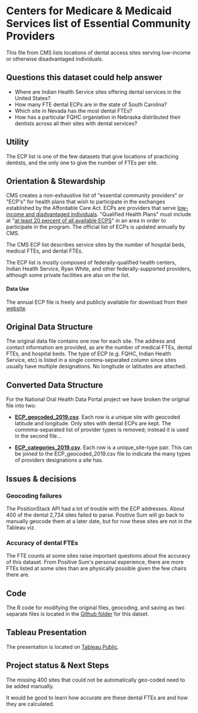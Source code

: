 # Centers for Medicare & Medicaid Services list of Essential Community Providers

This file from CMS lists locations of dental access sites serving low-income or otherwise disadvantaged individuals.


## Questions this dataset could help answer

* Where are Indian Health Service sites offering dental services in the United States?
* How many FTE dental ECPs are in the state of South Carolina?
* Which site in Nevada has the most dental FTEs?
* How has a particular FQHC organiation in Nebraska distributed their dentists across all their sites with dental services?

## Utility

The ECP list is one of the few datasets that give locations of practicing dentists, and the only one to give the number of FTEs per site.

## Orientation & Stewardship  

CMS creates a non-exhaustive list of "essential community providers" or "ECP's" for health plans that wish to participate in the exchanges established by the Affordable Care Act. ECPs are providers that serve [low-income and diadvantaged individuals](https://www.kff.org/other/state-indicator/definition-of-essential-community-providers-ecps-in-marketplaces/?currentTimeframe=0&sortModel=%7B%22colId%22:%22Location%22,%22sort%22:%22asc%22%7D). "Qualified Health Plans" must include at "[at least 20 percent of all available ECPS](https://www.qhpcertification.cms.gov/s/ECP%20and%20Network%20Adequacy)" in an area in order to participate in the program. The official list of ECPs is updated annually by CMS. 

The CMS ECP list describes service sites by the number of hospital beds, medical FTEs, and dental FTEs. 

The ECP list is mostly composed of federally-qualified health centers, Indian Health Service, Ryan White, and other federally-supported providers, although some private facilities are also on the list. 

#### Data Use

The annual ECP file is freely and publicly available for download from their [website](https://www.qhpcertification.cms.gov/s/ECP%20and%20Network%20Adequacy).

## Original Data Structure

The original data file contains one row for each site. The address and contact information are provided, as are the number of medical FTEs, dental FTEs, and hospital beds. The type of ECP (e.g. FQHC, Indian Health Service, etc) is listed in a single comma-separated column since sites usually have multiple designations. No longitude or latitudes are attached.

## Converted Data Structure

For the National Oral Health Data Portal project we have broken the original file into two:

* [**ECP_geocoded_2019.csv**](https://github.com/PositiveSumData/NationalOralHealthDataPortal/blob/master/Data/Essential_Community_Providers/ECP_geocoded_2019.csv). Each row is a unique site with geocoded latitude and longitude. Only sites with dental ECPs are kept. The commma-separated list of provider types is removed; instead it is used in the second file...

* [**ECP_categories_2019.csv**](https://github.com/PositiveSumData/NationalOralHealthDataPortal/blob/master/Data/Essential_Community_Providers/ECP_categories_2019.csv). Each row is a unique_site-type pair. This can be joined to the ECP_geocoded_2019.csv file to indicate the many types of providers designations a site has.


## Issues & decisions

### Geocoding failures

The PositionStack API had a lot of trouble with the ECP addresses. About 400 of the dental 2,734 sites failed to parse. Positive Sum will go back to manually geocode them at a later date, but for now these sites are not in the Tableau viz.

### Accuracy of dental FTEs

The FTE counts at some sites raise important questions about the accuracy of this dataset. From Positive Sum's personal experience, there are more FTEs listed at some sites than are physically possible given the few chairs there are. 


## Code

The R code for modifying the original files, geocoding, and saving as two separate files is located in the [Github folder](https://github.com/PositiveSumData/NationalOralHealthDataPortal/blob/master/Data/Essential_Community_Providers/ECP_r_code.R) for this datset.

## Tableau Presentation

The presentation is located on [Tableau Public](https://public.tableau.com/profile/association.of.state.territorial.dental.directors#!/vizhome/CMSEssentialCommunityProviders/Orientation).

## Project status & Next Steps

The missing 400 sites that could not be automatically geo-coded need to be added manually.

It would be good to learn how accurate are these dental FTEs are and how they are calculated.

